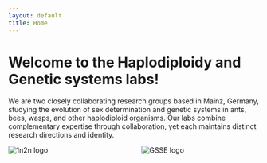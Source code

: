 ```yaml
---
layout: default
title: Home
---
```


# Welcome to the Haplodiploidy and Genetic systems labs!
We are two closely collaborating research groups based in Mainz, Germany, studying the evolution of sex determination and genetic systems in ants, bees, wasps, and other haplodiploid organisms. Our labs combine complementary expertise through collaboration, yet each maintains distinct research directions and identity.

<div style="display:flex; gap:30px; justify-content:center; max-width:100%;">
  <img src="{{ '/assets/images/1n2nlogo.png' | relative_url }}" 
       alt="1n2n logo" style="flex:1; max-width:50%; height:auto;">
  <img src="{{ '/assets/images/GSSElogo.png' | relative_url }}" 
       alt="GSSE logo" style="flex:1; max-width:50%; height:auto;">
</div>
